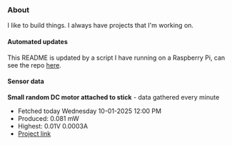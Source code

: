 ### About
I like to build things. I always have projects that I'm working on.

#### Automated updates
This README is updated by a script I have running on a Raspberry Pi, can see the repo [here](https://github.com/jdc-cunningham/raspi-git-repo-updater).

#### Sensor data


**Small random DC motor attached to stick** - data gathered every minute
- Fetched today Wednesday 10-01-2025 12:00 PM
- Produced: 0.081 mW
- Highest: 0.01V 0.0003A
- [Project link](https://github.com/jdc-cunningham/turbine-raspi)